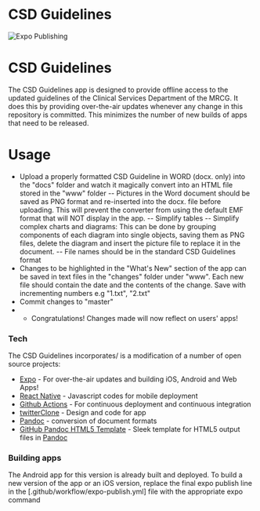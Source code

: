 # CSD Guidelines
![Expo Publishing](https://github.com/fatai2/CSDGuidelines2/workflows/Expo%20Publishing/badge.svg)
 
# CSD Guidelines

The CSD Guidelines app is designed to provide offline access to the updated guidelines of the Clinical Services Department of the MRCG. It does this by providing over-the-air updates whenever any change in this repository is committed. This minimizes the number of new builds of apps that need to be released.

# Usage

  - Upload a properly formatted CSD Guideline in WORD (docx. only) into the "docs" folder and watch it magically convert into an HTML file stored in the "www" folder
    -- Pictures in the Word document should be saved as PNG format and re-inserted into the docx. file before uploading. This will prevent the converter from using the default EMF format that will NOT display in the app.
    -- Simplify tables
    -- Simplify complex charts and diagrams: This can be done by grouping components of each diagram into single objects, saving them as PNG files, delete the diagram and insert the picture file to replace it in the document.
    -- File names should be in the standard CSD Guidelines format
  - Changes to be highlighted in the "What's New" section of the app can be saved in text files in the "changes" folder under "www". Each new file should contain the date and the contents of the change.  Save with incrementing numbers e.g "1.txt", "2.txt"
  - Commit changes to "master"
  - - Congratulations! Changes made will now reflect on users' apps!

### Tech

The CSD Guidelines incorporates/ is a modification of a number of open source projects:

* [Expo] - For over-the-air updates and building iOS, Android and Web Apps!
* [React Native] - Javascript codes for mobile deployment
* [Github Actions] - For continuous deployment and continuous integration
* [twitterClone] - Design and code for app
* [Pandoc] - conversion of document formats
* [GitHub Pandoc HTML5 Template] - Sleek template for HTML5 output files in [Pandoc]

### Building apps

The Android app for this version is already built and deployed. To build a new version of the app or an iOS version, replace the final expo publish line in the [.github/workflow/expo-publish.yml] file with the appropriate expo command 



[//]: # (These are reference links used in the body of this note and get stripped out when the markdown processor does its job. There is no need to format nicely because it shouldn't be seen. Thanks SO - http://stackoverflow.com/questions/4823468/store-comments-in-markdown-syntax)


   [twitterClone]: <https://github.com/Trancever/twitterClone>
   [pandoc]: <https://pandoc.org/index.html>
   [Expo]: <https://expo.io/>
   [React Native]: <https://reactnative.dev/>
   [Github Actions]: <https://github.com/actions>
   [GitHub Pandoc HTML5 Template]: <https://github.com/tajmone/pandoc-goodies/tree/master/templates/html5/github>
